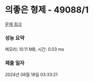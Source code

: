 # 의좋은 형제 - 49088/1 

[문제 링크](https://level.goorm.io/exam/49088/%EC%9D%98%EC%A2%8B%EC%9D%80-%ED%98%95%EC%A0%9C/quiz/1) 

### 성능 요약

메모리: 10.11 MB, 시간: 0.03 ms

### 제출 일자

2024년 08월 18일 03:33:21

